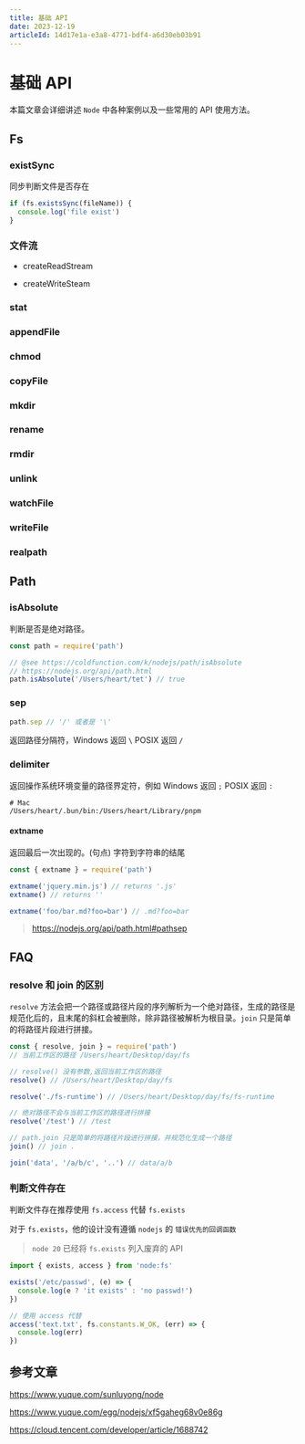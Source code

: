```yaml
---
title: 基础 API
date: 2023-12-19
articleId: 14d17e1a-e3a8-4771-bdf4-a6d30eb03b91
---
```


# 基础 API

本篇文章会详细讲述 `Node` 中各种案例以及一些常用的 API 使用方法。

## Fs

### existSync

同步判断文件是否存在

```js
if (fs.existsSync(fileName)) {
  console.log('file exist')
}
```

### 文件流

- createReadStream

- createWriteSteam

### stat

### appendFile

### chmod

### copyFile

### mkdir

### rename

### rmdir

### unlink

### watchFile

### writeFile

### realpath

## Path

### isAbsolute

判断是否是绝对路径。

```js
const path = require('path')

// @see https://coldfunction.com/k/nodejs/path/isAbsolute
// https://nodejs.org/api/path.html
path.isAbsolute('/Users/heart/tet') // true
```

### sep

```js
path.sep // '/' 或者是 '\'
```

返回路径分隔符，Windows 返回 `\` POSIX 返回 `/`

### delimiter

返回操作系统环境变量的路径界定符，例如 Windows 返回 `;` POSIX 返回 `:`

```Shell
# Mac
/Users/heart/.bun/bin:/Users/heart/Library/pnpm
```

#### extname

返回最后一次出现的。(句点) 字符到字符串的结尾

```Javascript
const { extname } = require('path')

extname('jquery.min.js') // returns '.js'
extname() // returns ''

extname('foo/bar.md?foo=bar') // .md?foo=bar
```

> <https://nodejs.org/api/path.html#pathsep>

## FAQ

### resolve 和 join 的区别

`resolve` 方法会把一个路径或路径片段的序列解析为一个绝对路径，生成的路径是规范化后的，且末尾的斜杠会被删除，除非路径被解析为根目录。`join` 只是简单的将路径片段进行拼接。

```js
const { resolve, join } = require('path')
// 当前工作区的路径 /Users/heart/Desktop/day/fs

// resolve() 没有参数,返回当前工作区的路径
resolve() // /Users/heart/Desktop/day/fs

resolve('./fs-runtime') // /Users/heart/Desktop/day/fs/fs-runtime

// 绝对路径不会与当前工作区的路径进行拼接
resolve('/test') // /test

// path.join 只是简单的将路径片段进行拼接，并规范化生成一个路径
join() // join .

join('data', '/a/b/c', '..') // data/a/b
```

### 判断文件存在

判断文件存在推荐使用 `fs.access` 代替 `fs.exists`

对于 `fs.exists`，他的设计没有遵循 `nodejs` 的 `错误优先的回调函数`

> `node 20` 已经将 `fs.exists` 列入废弃的 API

```js
import { exists, access } from 'node:fs'

exists('/etc/passwd', (e) => {
  console.log(e ? 'it exists' : 'no passwd!')
})

// 使用 access 代替
access('text.txt', fs.constants.W_OK, (err) => {
  console.log(err)
})
```

## 参考文章

<https://www.yuque.com/sunluyong/node>

<https://www.yuque.com/egg/nodejs/xf5gaheg68v0e86g>

<https://cloud.tencent.com/developer/article/1688742>
